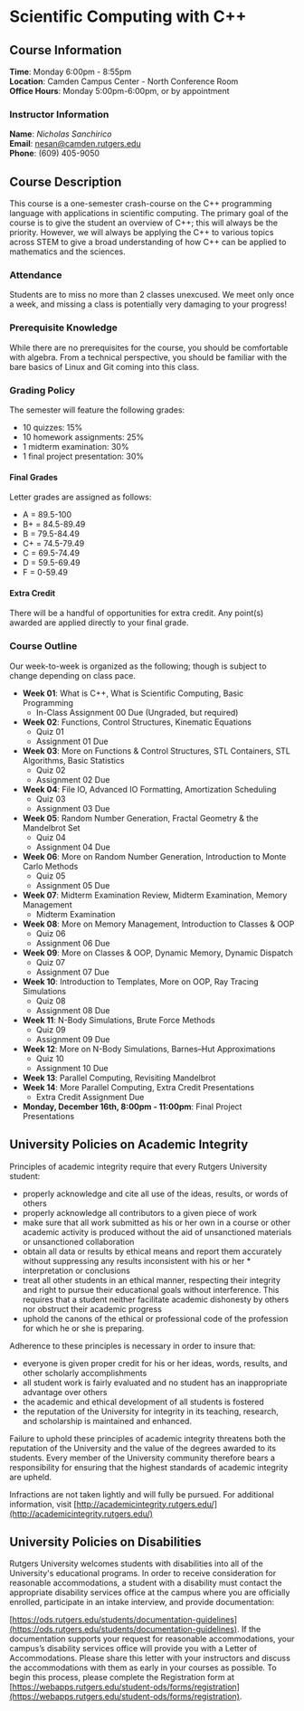 # Scientific Computing with C++

## Course Information

**Time**: Monday 6:00pm - 8:55pm  
**Location**: Camden Campus Center - North Conference Room  
**Office Hours**: Monday 5:00pm-6:00pm, or by appointment  

### Instructor Information

**Name**: *Nicholas Sanchirico*  
**Email**: nesan@camden.rutgers.edu  
**Phone**: (609) 405-9050  

## Course Description

This course is a one-semester crash-course on the C++ programming language with applications in scientific computing. The primary goal of the course is to give the student an overview of C++; this will always be the priority. However, we will always be applying the C++ to various topics across STEM to give a broad understanding of how C++ can be applied to mathematics and the sciences.

### Attendance

Students are to miss no more than 2 classes unexcused. We meet only once a week, and missing a class is potentially very damaging to your progress!

### Prerequisite Knowledge

While there are no prerequisites for the course, you should be comfortable with algebra. From a technical perspective, you should be familiar with the bare basics of Linux and Git coming into this class.

### Grading Policy

The semester will feature the following grades:

* 10 quizzes: 15%
* 10 homework assignments: 25%
* 1 midterm examination: 30%
* 1 final project presentation: 30%

#### Final Grades

Letter grades are assigned as follows:

* A = 89.5-100
* B+ = 84.5-89.49
* B = 79.5-84.49
* C+ = 74.5-79.49
* C = 69.5-74.49
* D = 59.5-69.49
* F = 0-59.49

#### Extra Credit

There will be a handful of opportunities for extra credit. Any point(s) awarded are applied directly to your final grade.

### Course Outline

Our week-to-week is organized as the following; though is subject to change depending on class pace.

* **Week 01**: What is C++, What is Scientific Computing, Basic Programming
  * In-Class Assignment 00 Due (Ungraded, but required)
* **Week 02**: Functions, Control Structures, Kinematic Equations
  * Quiz 01
  * Assignment 01 Due
* **Week 03**: More on Functions & Control Structures, STL Containers, STL Algorithms, Basic Statistics
  * Quiz 02
  * Assignment 02 Due
* **Week 04**: File IO, Advanced IO Formatting, Amortization Scheduling
  * Quiz 03
  * Assignment 03 Due
* **Week 05**: Random Number Generation, Fractal Geometry & the Mandelbrot Set
  * Quiz 04
  * Assignment 04 Due
* **Week 06**: More on Random Number Generation, Introduction to Monte Carlo Methods
  * Quiz 05
  * Assignment 05 Due
* **Week 07**: Midterm Examination Review, Midterm Examination, Memory Management
  * Midterm Examination
* **Week 08**: More on Memory Management, Introduction to Classes & OOP
  * Quiz 06
  * Assignment 06 Due
* **Week 09**: More on Classes & OOP, Dynamic Memory, Dynamic Dispatch
  * Quiz 07
  * Assignment 07 Due
* **Week 10**: Introduction to Templates, More on OOP, Ray Tracing Simulations
  * Quiz 08
  * Assignment 08 Due
* **Week 11**: N-Body Simulations, Brute Force Methods
  * Quiz 09
  * Assignment 09 Due
* **Week 12**: More on N-Body Simulations, Barnes–Hut Approximations
  * Quiz 10
  * Assignment 10 Due
* **Week 13**: Parallel Computing, Revisiting Mandelbrot
* **Week 14**: More Parallel Computing, Extra Credit Presentations
  * Extra Credit Assignment Due
* **Monday, December 16th, 8:00pm - 11:00pm**: Final Project Presentations

## University Policies on Academic Integrity

Principles of academic integrity require that every Rutgers University student:

* properly acknowledge and cite all use of the ideas, results, or words of others
* properly acknowledge all contributors to a given piece of work
* make sure that all work submitted as his or her own in a course or other academic activity is produced without the aid of unsanctioned materials or unsanctioned collaboration
* obtain all data or results by ethical means and report them accurately without suppressing any results inconsistent with his or her * interpretation or conclusions
* treat all other students in an ethical manner, respecting their integrity and right to pursue their educational goals without interference. This requires that a student neither facilitate academic dishonesty by others nor obstruct their academic progress
* uphold the canons of the ethical or professional code of the profession for which he or she is preparing.

Adherence to these principles is necessary in order to insure that:

* everyone is given proper credit for his or her ideas, words, results, and other scholarly accomplishments
* all student work is fairly evaluated and no student has an inappropriate advantage over others
* the academic and ethical development of all students is fostered
* the reputation of the University for integrity in its teaching, research, and scholarship is maintained and enhanced.

Failure to uphold these principles of academic integrity threatens both the reputation of the University and the value of the degrees awarded to its students. Every member of the University community therefore bears a responsibility for ensuring that the highest standards of academic integrity are upheld.

Infractions are not taken lightly and will fully be pursued. For additional information, visit [http://academicintegrity.rutgers.edu/](http://academicintegrity.rutgers.edu/)

## University Policies on Disabilities

Rutgers University welcomes students with disabilities into all of the University's educational programs. In order to receive consideration for reasonable accommodations, a student with a disability must contact the appropriate disability services office at the campus where you are officially enrolled, participate in an intake interview, and provide documentation:

[https://ods.rutgers.edu/students/documentation-guidelines](https://ods.rutgers.edu/students/documentation-guidelines). If the documentation supports your request for reasonable accommodations, your campus’s disability services office will provide you with a Letter of Accommodations. Please share this letter with your instructors and discuss the accommodations with them as early in your courses as possible. To begin this process, please complete the Registration form at [https://webapps.rutgers.edu/student-ods/forms/registration](https://webapps.rutgers.edu/student-ods/forms/registration).
